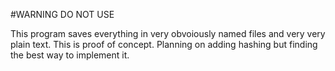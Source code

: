 #WARNING DO NOT USE

This program saves everything in very obvoiously named files and very very plain text. This is proof of concept. Planning on adding hashing but finding the best way to implement it. 
